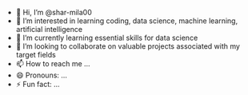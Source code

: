 - 👋 Hi, I’m @shar-mila00
- 👀 I’m interested in learning coding, data science, machine learning, artificial intelligence
- 🌱 I’m currently learning essential skills for data science
- 💞️ I’m looking to collaborate on valuable projects associated with my target fields
- 📫 How to reach me ...
- 😄 Pronouns: ...
- ⚡ Fun fact: ...

<!---
shar-mila00/shar-mila00 is a ✨ special ✨ repository because its `README.md` (this file) appears on your GitHub profile.
You can click the Preview link to take a look at your changes.
--->
